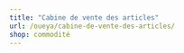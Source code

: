 ```yaml
---
title: "Cabine de vente des articles"
url: /oueya/cabine-de-vente-des-articles/
shop: commodité
---
```

